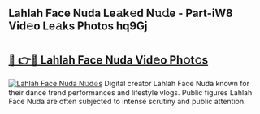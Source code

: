 ## Lahlah Face Nuda Le𝚊k𝚎d N𝚞𝚍e - Part-iW8 Vid𝚎o Le𝚊ks Photos hq9Gj

# <h2><a href="http://fbd6qwz.evod.top/?m=Lahlah+Face+Nuda">🔗 👉🔴 Lahlah Face Nuda Vid𝚎o Ph𝚘t𝚘s</a></h2>

[![Lahlah Face Nuda N𝚞d𝚎s](https://i.imgur.com/8V9OHl7.gif)](http://fbd6qwz.evod.top/?m=Lahlah+Face+Nuda)
Digital creator Lahlah Face Nuda known for their dance trend performances and lifestyle vlogs. Public figures Lahlah Face Nuda are often subjected to intense scrutiny and public attention. 
